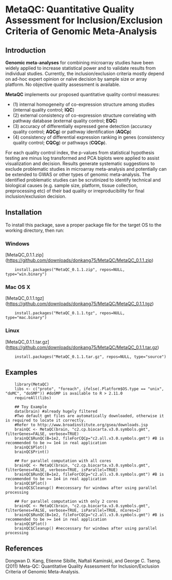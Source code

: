 MetaQC: Quantitative Quality Assessment for Inclusion/Exclusion Criteria of Genomic Meta-Analysis
============================================================================

Introduction
------------
__Genomic meta-analyses__ for combining microarray studies have been widely applied to increase statistical power and to validate results from individual studies. Currently, the inclusion/exclusion criteria mostly depend on ad-hoc expert opinion or naïve decision by sample size or array platform. No objective quality assessment is available. 

__MetaQC__ implements our proposed quantitative quality control measures: 

* (1) internal homogeneity of co-expression structure among studies (internal quality control; __IQC__)
* (2) external consistency of co-expression structure correlating with pathway database (external quality control; __EQC__)
* (3) accuracy of differentially expressed gene detection (accuracy quality control; __AQCg__) or pathway identification (__AQCp__)
* (4) consistency of differential expression ranking in genes (consistency quality control; __CQCg__) or pathways (__CQCp__). 

For each quality control index, the p-values from statistical hypothesis testing are minus log transformed and PCA biplots were applied to assist visualization and decision. Results generate systematic suggestions to exclude problematic studies in microarray meta-analysis and potentially can be extended to GWAS or other types of genomic meta-analysis. The identified problematic studies can be scrutinized to identify technical and biological causes (e.g. sample size, platform, tissue collection, preprocessing etc) of their bad quality or irreproducibility for final inclusion/exclusion decision.

Installation
--------------
To install this package, save a proper package file for the target OS to the working directory, then run:

### Windows            
[MetaQC_0.1.1.zip] (https://github.com/downloads/donkang75/MetaQC/MetaQC_0.1.1.zip)

        install.packages("MetaQC_0.1.1.zip", repos=NULL, type="win.binary")

### Mac OS X            
[MetaQC_0.1.1.tgz] (https://github.com/downloads/donkang75/MetaQC/MetaQC_0.1.1.tgz)

        install.packages("MetaQC_0.1.1.tgz", repos=NULL, type="mac.binary")

### Linux            
[MetaQC_0.1.1.tar.gz] (https://github.com/downloads/donkang75/MetaQC/MetaQC_0.1.1.tar.gz)

        install.packages("MetaQC_0.1.1.tar.gz", repos=NULL, type="source")

Examples
-------------
        library(MetaQC)
        libs <- c("proto", "foreach", ifelse(.Platform$OS.type == "unix", "doMC", "doSMP")) #doSMP is available to R > 2.11.0
        requireAll(libs)

        ## Toy Example
        data(brain) #already hugely filtered
        #Two default gmt files are automatically downloaded, otherwise it is required to locate it correctly.
        #Refer to http://www.broadinstitute.org/gsea/downloads.jsp
        brainQC <- MetaQC(brain, "c2.cp.biocarta.v3.0.symbols.gmt", filterGenes=FALSE, verbose=TRUE)
        brainQC$RunQC(B=1e2, fileForCQCp="c2.all.v3.0.symbols.gmt") #B is recommended to be >= 1e4 in real application
        brainQC$Plot()
        brainQC$Print()

        ## For parallel computation with all cores
        brainQC <- MetaQC(brain, "c2.cp.biocarta.v3.0.symbols.gmt", filterGenes=FALSE, verbose=TRUE, isParallel=TRUE)
        brainQC$RunQC(B=1e2, fileForCQCp="c2.all.v3.0.symbols.gmt") #B is recommended to be >= 1e4 in real application
        brainQC$Plot()
        brainQC$Cleanup() #neccessary for windows after using parallel processing

        ## For parallel computation with only 2 cores
        brainQC <- MetaQC(brain, "c2.cp.biocarta.v3.0.symbols.gmt", filterGenes=FALSE, verbose=TRUE, isParallel=TRUE, nCores=2)
        brainQC$RunQC(B=1e2, fileForCQCp="c2.all.v3.0.symbols.gmt") #B is recommended to be >= 1e4 in real application
        brainQC$Plot()
        brainQC$Cleanup() #neccessary for windows after using parallel processing

References
----------
Dongwan D. Kang, Etienne Sibille, Naftali Kaminski, and George C. Tseng. (2011) Meta-QC: Quantitative Quality Assessment for Inclusion/Exclusion Criteria of Genomic Meta-Analysis. 
